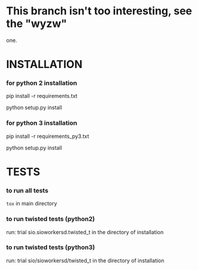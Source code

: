 # This branch isn't too interesting, see the "wyzw"
one.



# INSTALLATION

### for python 2 installation ###
pip install -r requirements.txt

python setup.py install

### for python 3 installation ###
pip install -r requirements_py3.txt

python setup.py install

# TESTS

### to run all tests ###
`tox`
in main directory

### to run twisted tests (python2) ###
run:
trial sio.sioworkersd.twisted_t
in the directory of installation

### to run twisted tests (python3) ###
run:
trial sio/sioworkersd/twisted_t
in the directory of installation
